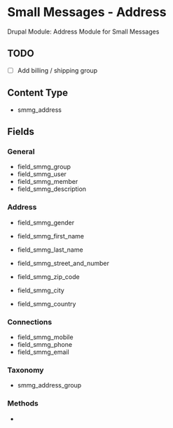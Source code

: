 # Small Messages - Address
Drupal Module: Address Module for Small Messages


## TODO
- [ ] Add billing / shipping group


## Content Type
- smmg_address

## Fields

### General
- field_smmg_group
- field_smmg_user
- field_smmg_member
- field_smmg_description

### Address
- field_smmg_gender
- field_smmg_first_name
- field_smmg_last_name

- field_smmg_street_and_number
- field_smmg_zip_code
- field_smmg_city
- field_smmg_country

### Connections
- field_smmg_mobile
- field_smmg_phone
- field_smmg_email


### Taxonomy
- smmg_address_group


### Methods
-
